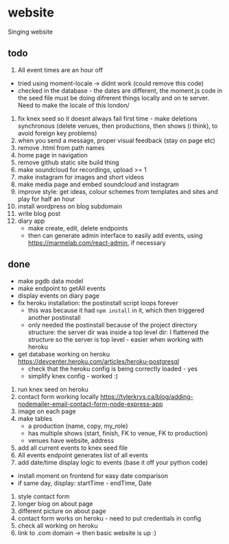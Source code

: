 # website
Singing website

## todo
1. All event times are an hour off
  - tried using moment-locale -> didnt work (could remove this code)
  - checked in the database - the dates are different, the moment.js code in the seed file must be doing difrerent things locally and on te server. Need to make the locale of this london/

1. fix knex seed so it doesnt always fail first time - make deletions synchronous (delete venues, then productions, then shows (i think), to avoid foreign key problems)
1. when you send a message, proper visual feedback (stay on page etc)
1. remove .html from path names
1. home page in navigation
1. remove github static site build thing
1. make soundcloud for recordings, upload >= 1
1. make instagram for images and short videos
1. make media page and embed soundcloud and instagram
1. improve style: get ideas, colour schemes from templates and sites and play for half an hour
1. install wordpress on blog subdomain
1. write blog post
1. diary app
   - make create, edit, delete endpoints
   - then can generate admin interface to easily add events, using https://marmelab.com/react-admin, if necessary

## done
- make pgdb data model
- make endpoint to getAll events
- display events on diary page
- fix heroku installation: the postinstall script loops forever
  - this was because it had `npm install` in it, which then triggered another postinstall
  - only needed the postinstall because of the project directory structure: the server dir was inside a top level dir: I flattened the structure so the server is top level - easier when working with heroku
- get database working on heroku https://devcenter.heroku.com/articles/heroku-postgresql
   - check that the heroku config is being correctly loaded - yes
   - simplify knex config - worked :)
1. run knex seed on heroku
1. contact form working locally https://tylerkrys.ca/blog/adding-nodemailer-email-contact-form-node-express-app
1. image on each page
1. make tables
   - a production (name, copy, my_role)
   - has multiple shows (start, finish, FK to venue, FK to production)
   - venues have website, address
1. add all current events to knex seed file
1. All events endpoint generates list of all events
1. add date/time display logic to events (base it off your python code)
  - install moment on frontend for easy date comparison
  - if same day, display: startTime - endTime, Date
1. style contact form
1. longer biog on about page
1. different picture on about page
1. contact form works on heroku - need to put credentials in config
1. check all working on heroku
1. link to .com domain -> then basic website is up :)

